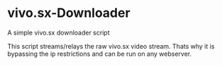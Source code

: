 # vivo.sx-Downloader
A simple vivo.sx downloader script

This script streams/relays the raw vivo.sx video stream.
Thats why it is bypassing the ip restrictions and can be run on any webserver.
